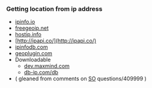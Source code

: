 ### Getting location from ip address
- [ipinfo.io](http://ipinfo.io/developers/full-ip-details)
- [freegeoip.net](http://freegeoip.net)
- [hostip.info](http://www.hostip.info/use.html)
- [http://ipapi.co/](http://ipapi.co/)
- [ipinfodb.com](http://ipinfodb.com/ip_location_api.php)
- [geoplugin.com](http://www.geoplugin.com/webservices/javascript) 
- Downloadable
  - [dev.maxmind.com](http://dev.maxmind.com/geoip/geoip2/geolite2/)
  - [db-ip.com/db](https://db-ip.com/db)
- ( gleaned from comments on [SO](http://stackoverflow.com/questions/409999/getting-the-location-from-an-ip-address) questions/409999 )
